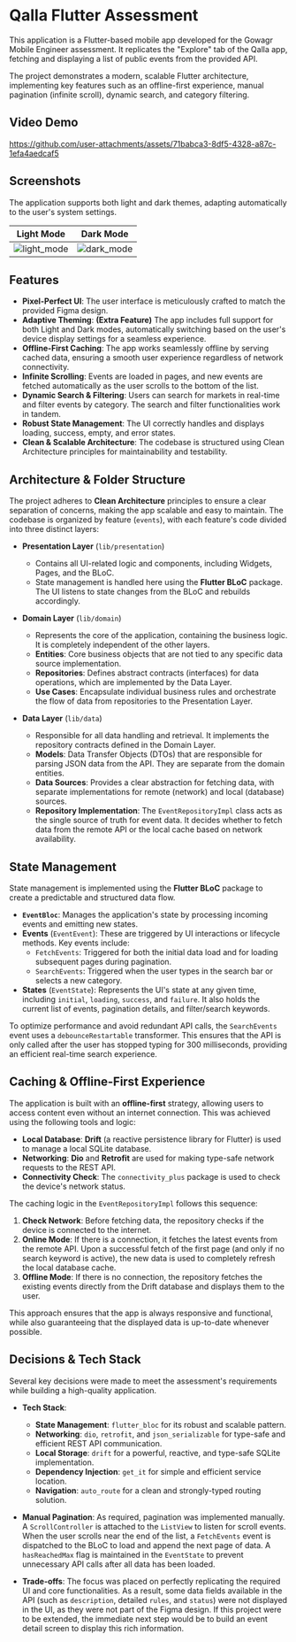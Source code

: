 # Qalla Flutter Assessment

This application is a Flutter-based mobile app developed for the Gowagr Mobile Engineer assessment. It replicates the "Explore" tab of the Qalla app, fetching and displaying a list of public events from the provided API.

The project demonstrates a modern, scalable Flutter architecture, implementing key features such as an offline-first experience, manual pagination (infinite scroll), dynamic search, and category filtering.

## Video Demo

https://github.com/user-attachments/assets/71babca3-8df5-4328-a87c-1efa4aedcaf5


## Screenshots

The application supports both light and dark themes, adapting automatically to the user's system settings.

| Light Mode                                     | Dark Mode                                    |
| ---------------------------------------------- | -------------------------------------------- |
| ![light_mode](https://github.com/user-attachments/assets/15f0f094-52b5-474c-b040-978ece856101)      | ![dark_mode](https://github.com/user-attachments/assets/56d56133-3d12-4dc7-b1e3-8505012458a3)      |





## Features

-   **Pixel-Perfect UI**: The user interface is meticulously crafted to match the provided Figma design.
-   **Adaptive Theming**: **(Extra Feature)** The app includes full support for both Light and Dark modes, automatically switching based on the user's device display settings for a seamless experience.
-   **Offline-First Caching**: The app works seamlessly offline by serving cached data, ensuring a smooth user experience regardless of network connectivity.
-   **Infinite Scrolling**: Events are loaded in pages, and new events are fetched automatically as the user scrolls to the bottom of the list.
-   **Dynamic Search & Filtering**: Users can search for markets in real-time and filter events by category. The search and filter functionalities work in tandem.
-   **Robust State Management**: The UI correctly handles and displays loading, success, empty, and error states.
-   **Clean & Scalable Architecture**: The codebase is structured using Clean Architecture principles for maintainability and testability.

## Architecture & Folder Structure

The project adheres to **Clean Architecture** principles to ensure a clear separation of concerns, making the app scalable and easy to maintain. The codebase is organized by feature (`events`), with each feature's code divided into three distinct layers:

-   **Presentation Layer** (`lib/presentation`)
    -   Contains all UI-related logic and components, including Widgets, Pages, and the BLoC.
    -   State management is handled here using the **Flutter BLoC** package. The UI listens to state changes from the BLoC and rebuilds accordingly.

-   **Domain Layer** (`lib/domain`)
    -   Represents the core of the application, containing the business logic. It is completely independent of the other layers.
    -   **Entities**: Core business objects that are not tied to any specific data source implementation.
    -   **Repositories**: Defines abstract contracts (interfaces) for data operations, which are implemented by the Data Layer.
    -   **Use Cases**: Encapsulate individual business rules and orchestrate the flow of data from repositories to the Presentation Layer.

-   **Data Layer** (`lib/data`)
    -   Responsible for all data handling and retrieval. It implements the repository contracts defined in the Domain Layer.
    -   **Models**: Data Transfer Objects (DTOs) that are responsible for parsing JSON data from the API. They are separate from the domain entities.
    -   **Data Sources**: Provides a clear abstraction for fetching data, with separate implementations for remote (network) and local (database) sources.
    -   **Repository Implementation**: The `EventRepositoryImpl` class acts as the single source of truth for event data. It decides whether to fetch data from the remote API or the local cache based on network availability.

## State Management

State management is implemented using the **Flutter BLoC** package to create a predictable and structured data flow.

-   **`EventBloc`**: Manages the application's state by processing incoming events and emitting new states.
-   **Events** (`EventEvent`): These are triggered by UI interactions or lifecycle methods. Key events include:
    -   `FetchEvents`: Triggered for both the initial data load and for loading subsequent pages during pagination.
    -   `SearchEvents`: Triggered when the user types in the search bar or selects a new category.
-   **States** (`EventState`): Represents the UI's state at any given time, including `initial`, `loading`, `success`, and `failure`. It also holds the current list of events, pagination details, and filter/search keywords.

To optimize performance and avoid redundant API calls, the `SearchEvents` event uses a `debounceRestartable` transformer. This ensures that the API is only called after the user has stopped typing for 300 milliseconds, providing an efficient real-time search experience.

## Caching & Offline-First Experience

The application is built with an **offline-first** strategy, allowing users to access content even without an internet connection. This was achieved using the following tools and logic:

-   **Local Database**: **Drift** (a reactive persistence library for Flutter) is used to manage a local SQLite database.
-   **Networking**: **Dio** and **Retrofit** are used for making type-safe network requests to the REST API.
-   **Connectivity Check**: The `connectivity_plus` package is used to check the device's network status.

The caching logic in the `EventRepositoryImpl` follows this sequence:

1.  **Check Network**: Before fetching data, the repository checks if the device is connected to the internet.
2.  **Online Mode**: If there is a connection, it fetches the latest events from the remote API. Upon a successful fetch of the first page (and only if no search keyword is active), the new data is used to completely refresh the local database cache.
3.  **Offline Mode**: If there is no connection, the repository fetches the existing events directly from the Drift database and displays them to the user.

This approach ensures that the app is always responsive and functional, while also guaranteeing that the displayed data is up-to-date whenever possible.

## Decisions & Tech Stack

Several key decisions were made to meet the assessment's requirements while building a high-quality application.

-   **Tech Stack**:
    -   **State Management**: `flutter_bloc` for its robust and scalable pattern.
    -   **Networking**: `dio`, `retrofit`, and `json_serializable` for type-safe and efficient REST API communication.
    -   **Local Storage**: `drift` for a powerful, reactive, and type-safe SQLite implementation.
    -   **Dependency Injection**: `get_it` for simple and efficient service location.
    -   **Navigation**: `auto_route` for a clean and strongly-typed routing solution.

-   **Manual Pagination**: As required, pagination was implemented manually. A `ScrollController` is attached to the `ListView` to listen for scroll events. When the user scrolls near the end of the list, a `FetchEvents` event is dispatched to the BLoC to load and append the next page of data. A `hasReachedMax` flag is maintained in the `EventState` to prevent unnecessary API calls after all data has been loaded.

-   **Trade-offs**: The focus was placed on perfectly replicating the required UI and core functionalities. As a result, some data fields available in the API (such as `description`, detailed `rules`, and `status`) were not displayed in the UI, as they were not part of the Figma design. If this project were to be extended, the immediate next step would be to build an event detail screen to display this rich information.
